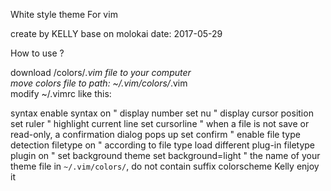 White style theme For vim

create by KELLY base on molokai date: 2017-05-29

How to use ?

download /colors/*.vim file to your computer</br>
move colors file to path: ~/.vim/colors/*.vim</br>
modify ~/.vimrc like this:</br>

  syntax enable
  syntax on
  " display number
  set nu
  " display cursor position
  set ruler
  " highlight current line
  set cursorline
  " when a file is not save or read-only, a confirmation dialog pops up
  set confirm
  " enable file type detection
  filetype on
  " according to file type load different plug-in
  filetype plugin on
  " set background theme
  set background=light
  " the name of your theme file in `~/.vim/colors/`, do not contain suffix
  colorscheme Kelly
enjoy it

